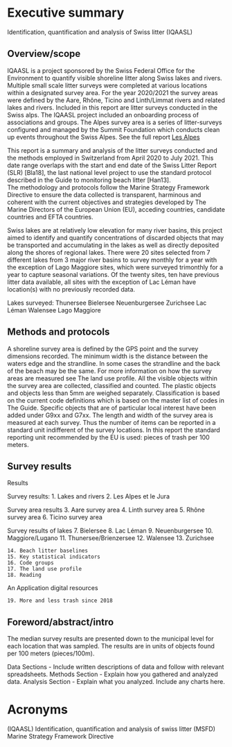 # Executive summary
Identification, quantification and analysis of Swiss litter (IQAASL)

## Overview/scope
IQAASL is a project sponsored by the Swiss Federal Office for the Environment to quantify visible shoreline litter along Swiss lakes and rivers. Multiple small scale litter surveys were completed at various locations within a designated survey area. For the year 2020/2021 the survey areas were defined by the Aare, Rhône, Ticino and Linth/Limmat rivers and related lakes and rivers. Included in this report are litter surveys conducted in the Swiss alps. The IQAASL project included an onboarding process of associations and groups. The Alpes survey area is a series of litter-surveys configured and managed by the Summit Foundation which conducts clean up events throughout the Swiss Alpes. See the full report [Les Alpes](lesalpes) 

This report is a summary and analysis of the litter surveys conducted and the methods employed in Switzerland from April 2020 to July 2021. This date range overlaps with the start and end date of the Swiss Litter Report (SLR) [Bla18], the last national level project to use the standard protocol described in the Guide to monitoring beach litter [Han13].  
The methodology and protocols follow the Marine Strategy Framework Directive to ensure the data collected is transparent, harminous and coherent with the current objectives and strategies developed by The Marine Directors of the European Union (EU), acceding countries, candidate countries and EFTA countries. 

Swiss lakes are at relatively low elevation for many river basins, this project aimed to identify and quantify concentrations of discarded objects that may be transported and accumulating in the lakes as well as directly deposited along the shores of regional lakes. There were 20 sites selected from 7 different lakes from 3 major river basins to survey monthly for a year with the exception of Lago Maggiore sites, which were surveyed trimonthly for a year to capture seasonal variations. Of the twenty sites, ten have previous litter data available, all sites with the exception of Lac Léman have location(s) with no previously recorded data.

Lakes surveyed:
    Thunersee
    Bielersee
    Neuenburgersee
    Zurichsee
    Lac Léman
    Walensee
    Lago Maggiore

## Methods and protocols
A shoreline survey area is defined by the GPS point and the survey dimensions recorded. The minimum width is the distance between the waters edge and the strandline. In some cases the strandline and the back of the beach may be the same. For more information on how the survey areas are measured see The land use profile.
All the visible objects within the survey area are collected, classified and counted. The plastic objects and objects less than 5mm are weighed separately. Classification is based on the current code definitions which is based on the master list of codes in The Guide. Specific objects that are of particular local interest have been added under G9xx and G7xx.
The length and width of the survey area is measured at each survey. Thus the number of items can be reported in a standard unit indifferent of the survey locations. In this report the standard reporting unit recommended by the EU is used: pieces of trash per 100 meters.


## Survey results 
Results 

Survey results:
    1. Lakes and rivers
    2. Les Alpes et le Jura

Survey area results
    3. Aare survey area
    4. Linth survey area
    5. Rhône survey area
    6. Ticino survey area

Survey results of lakes 
    7. Bielersee
    8. Lac Léman
    9. Neuenburgersee
    10. Maggiore/Lugano
    11. Thunersee/Brienzersee
    12. Walensee
    13. Zurichsee


    14. Beach litter baselines
    15. Key statistical indicators
    16. Code groups
    17. The land use profile
    18. Reading

An Application digital resources

    19. More and less trash since 2018


## Foreword/abstract/intro


The median survey results are presented down to the municipal level for each location that was sampled. The results are in units of objects found per 100 meters (pieces/100m).

Data Sections - Include written descriptions of data and follow with relevant spreadsheets.
Methods Section - Explain how you gathered and analyzed data.
Analysis Section - Explain what you analyzed. Include any charts here.

# Acronyms
(IQAASL) Identification, quantification and analysis of swiss litter 
(MSFD) Marine Strategy Framework Directive